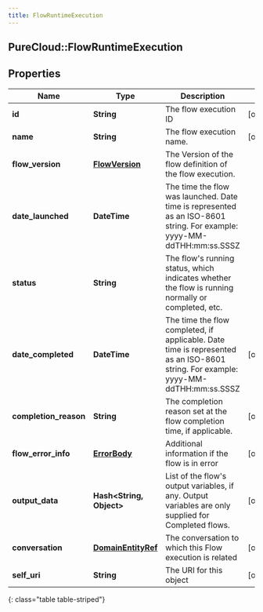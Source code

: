 ```yaml
---
title: FlowRuntimeExecution
---
```

## PureCloud::FlowRuntimeExecution

## Properties

|Name | Type | Description | Notes|
|------------ | ------------- | ------------- | -------------|
| **id** | **String** | The flow execution ID | [optional] |
| **name** | **String** | The flow execution name. | [optional] |
| **flow_version** | [**FlowVersion**](FlowVersion.html) | The Version of the flow definition of the flow execution. | |
| **date_launched** | **DateTime** | The time the flow was launched. Date time is represented as an ISO-8601 string. For example: yyyy-MM-ddTHH:mm:ss.SSSZ | |
| **status** | **String** | The flow&#39;s running status, which indicates whether the flow is running normally or completed, etc. | |
| **date_completed** | **DateTime** | The time the flow completed, if applicable. Date time is represented as an ISO-8601 string. For example: yyyy-MM-ddTHH:mm:ss.SSSZ | [optional] |
| **completion_reason** | **String** | The completion reason set at the flow completion time, if applicable. | [optional] |
| **flow_error_info** | [**ErrorBody**](ErrorBody.html) | Additional information if the flow is in error | [optional] |
| **output_data** | **Hash&lt;String, Object&gt;** | List of the flow&#39;s output variables, if any. Output variables are only supplied for Completed flows. | [optional] |
| **conversation** | [**DomainEntityRef**](DomainEntityRef.html) | The conversation to which this Flow execution is related | [optional] |
| **self_uri** | **String** | The URI for this object | [optional] |
{: class="table table-striped"}


